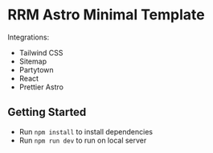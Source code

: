 # RRM Astro Minimal Template

Integrations:

- Tailwind CSS
- Sitemap
- Partytown
- React
- Prettier Astro

## Getting Started
- Run `npm install` to install dependencies
- Run `npm run dev` to run on local server
